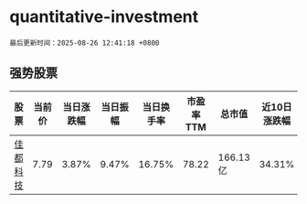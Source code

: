 # quantitative-investment

`最后更新时间：2025-08-26 12:41:18 +0800`

## 强势股票

|股票|当前价|当日涨跌幅|当日振幅|当日换手率|市盈率TTM|总市值|近10日涨跌幅|
|----|----|----|----|----|----|----|----|
|[佳都科技](https://xueqiu.com/S/SH600728)|7.79|3.87%|9.47%|16.75%|78.22|166.13亿|34.31%|
